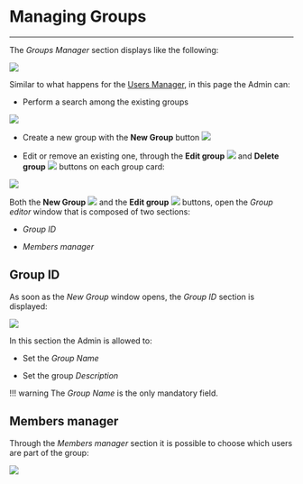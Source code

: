 # Managing Groups

*****************

The *Groups Manager* section displays like the following:

<img src="../img/managing-groups/groups-man.jpg" class="ms-docimage"  style="max-width:500px;"/>

Similar to what happens for the [Users Manager](managing-users.md#managing-users), in this page the Admin can:

* Perform a search among the existing groups

<img src="../img/managing-groups/search-groups.jpg" class="ms-docimage" style="max-width:500px;"/>

* Create a new group with the **New Group** button <img src="../img/button/new-group.jpg" class="ms-docbutton"/>

* Edit or remove an existing one, through the **Edit group** <img src="../img/button/edit-icon.jpg" class="ms-docbutton"/> and **Delete group** <img src="../img/button/delete-icon.jpg" class="ms-docbutton" /> buttons on each group card:

<img src="../img/managing-groups/edit-group.jpg" class="ms-docimage"/>

Both the **New Group** <img src="../img/button/new-group.jpg" class="ms-docbutton"/> and the **Edit group** <img src="../img/button/edit-icon.jpg" class="ms-docbutton"/> buttons, open the *Group editor* window that is composed of two sections:

* *Group ID*

* *Members manager*

## Group ID

As soon as the *New Group* window opens, the *Group ID* section is displayed:

<img src="../img/managing-groups/popup-group.jpg" class="ms-docimage"/>

In this section the Admin is allowed to:

* Set the *Group Name*

* Set the group *Description*

!!! warning
    The *Group Name* is the only mandatory field.

## Members manager

Through the *Members manager* section it is possible to choose which users are part of the group:

<img src="../img/managing-groups/sel-users.gif" class="ms-docimage"/>
